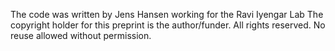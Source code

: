 The code was written by Jens Hansen working for the Ravi Iyengar Lab The copyright holder for this preprint is the author/funder. All rights reserved. No reuse allowed without permission.